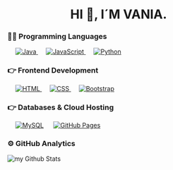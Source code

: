 <h1 align="center"> HI 👋, I´M VANIA.</h1>

### 👨‍💻 Programming Languages

<p  align="left">
    &emsp;
    <a href="https://github.com/search?q=user%3ADenverCoder1+is%3Arepo+language%3Ajava">
        <img alt="Java" src="https://img.shields.io/badge/Java-%23007396.svg?logo=java&logoColor=white">
    </a>
    &emsp;
    <a href="https://developer.mozilla.org/en-US/docs/Web/JavaScript" target="_blank"> 
         <img alt="JavaScript" src="https://img.shields.io/badge/JavaScript%20-%23F7DF1E.svg?logo=javascript&logoColor=black">
   </a>
    &emsp;
    <a href="https://www.python.org" target="_blank">
        <img alt="Python" src="https://img.shields.io/badge/Python%20-%2314354C.svg?logo=python&logoColor=white">
    </a>
    
### 👉 Frontend Development
<p align="left"> 
  &emsp; 
  <a href="https://www.w3.org/html/" target="_blank"> 
   <img alt="HTML" src="https://img.shields.io/badge/HTML5%20-%23E34F26.svg?logo=html5&logoColor=white">
  </a>   
  &emsp;
  <a href="https://www.w3schools.com/css/" target="_blank">
    <img alt="CSS" src="https://img.shields.io/badge/CSS%20-%231572B6.svg?logo=css3&logoColor=white">
  </a> 
   &emsp;
  <a href="https://getbootstrap.com" target="_blank"> 
    <img alt="Bootstrap" src="https://img.shields.io/badge/Bootstrap-%23563D7C.svg?style=flat&logo=bootstrap&logoColor=white"/>
  </a>
</p>

### 👉 Databases & Cloud Hosting
<p align="left">
  &emsp;
    <a href="https://www.mysql.com/"><img alt="MySQL" src="https://img.shields.io/badge/MySQL-%2300f.svg?style=flat&llogo=mysql&logoColor=white"></a>
  &emsp;
    <a href="https://www.github.com"><img alt="GitHub Pages" src="https://img.shields.io/badge/GitHub%20Pages-%23327FC7.svg?style=flat&llogo=github&logoColor=white"></a>
 </p>


### ⚙️ GitHub Analytics
<img align="center" src="https://github-readme-stats.vercel.app/api?username=vaniavi&include_all_commits=true&count_private=true&show_icons=true&line_height=20&title_color=2B5BBD&icon_color=1124BB&text_color=A1A1A1&bg_color=0,000000,130F40" alt="my Github Stats"/>
